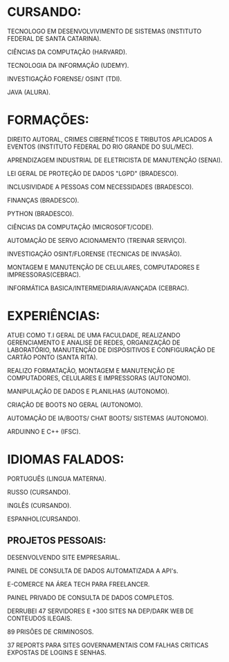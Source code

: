 # CURSANDO:
TECNOLOGO EM DESENVOLVIVIMENTO DE SISTEMAS (INSTITUTO FEDERAL DE SANTA CATARINA).

CIÊNCIAS DA COMPUTAÇÃO (HARVARD).

TECNOLOGIA DA INFORMAÇÃO (UDEMY).

INVESTIGAÇÃO FORENSE/ OSINT (TDI).

JAVA (ALURA).

# FORMAÇÕES:
DIREITO AUTORAL, CRIMES CIBERNÉTICOS E TRIBUTOS APLICADOS A EVENTOS (INSTITUTO FEDERAL DO RIO GRANDE DO SUL/MEC).

APRENDIZAGEM INDUSTRIAL DE ELETRICISTA DE MANUTENÇÂO (SENAI).

LEI GERAL DE PROTEÇÃO DE DADOS "LGPD" (BRADESCO).

INCLUSIVIDADE A PESSOAS COM NECESSIDADES (BRADESCO).

FINANÇAS (BRADESCO).

PYTHON (BRADESCO).

CIÊNCIAS DA COMPUTAÇÂO (MICROSOFT/CODE).

AUTOMAÇÃO DE SERVO ACIONAMENTO (TREINAR SERVIÇO).

INVESTIGAÇÃO OSINT/FLORENSE (TECNICAS DE INVASÃO).

MONTAGEM E MANUTENÇÃO DE CELULARES, COMPUTADORES E IMPRESSORAS(CEBRAC).

INFORMÁTICA BASICA/INTERMEDIARIA/AVANÇADA (CEBRAC).


# EXPERIÊNCIAS:
ATUEI COMO T.I GERAL DE UMA FACULDADE, REALIZANDO GERENCIAMENTO E ANALISE DE REDES, ORGANIZAÇÃO DE LABORATÓRIO, MANUTENÇÃO DE DISPOSITIVOS E CONFIGURAÇÃO DE CARTÃO PONTO (SANTA RITA).

REALIZO FORMATAÇÃO, MONTAGEM E MANUTENÇÃO DE COMPUTADORES, CELULARES E IMPRESSORAS (AUTONOMO).

MANIPULAÇÂO DE DADOS E PLANILHAS (AUTONOMO).

CRIAÇÃO DE BOOTS NO GERAL (AUTONOMO).

AUTOMAÇÃO DE IA/BOOTS/ CHAT BOOTS/ SISTEMAS (AUTONOMO).

ARDUINNO E C++ (IFSC).

# IDIOMAS FALADOS:

PORTUGUÊS (LINGUA MATERNA).

RUSSO (CURSANDO).

INGLÊS (CURSANDO).

ESPANHOL(CURSANDO).

## PROJETOS PESSOAIS:

DESENVOLVENDO SITE EMPRESARIAL.


PAINEL DE CONSULTA DE DADOS AUTOMATIZADA A API's. 


E-COMERCE NA ÁREA TECH PARA FREELANCER.


PAINEL PRIVADO DE CONSULTA DE DADOS COMPLETOS.


DERRUBEI 47 SERVIDORES E +300 SITES NA DEP/DARK WEB DE CONTEUDOS ILEGAIS.


89 PRISÕES DE CRIMINOSOS.


37 REPORTS PARA SITES GOVERNAMENTAIS COM FALHAS CRITICAS EXPOSTAS DE LOGINS E SENHAS.
